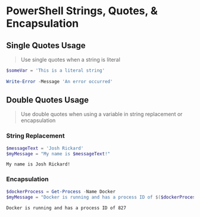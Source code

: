 # PowerShell Strings, Quotes, & Encapsulation

## Single Quotes Usage

> Use single quotes when a string is literal

```powershell
$someVar = 'This is a literal string'
    
Write-Error -Message 'An error occurred'
```
## Double Quotes Usage
> Use double quotes when using a variable in string replacement or encapsulation
### String Replacement

```powershell
$messageText = 'Josh Rickard'
$myMessage = "My name is $messageText!"
```
```output
My name is Josh Rickard!
```
### Encapsulation

```powershell
$dockerProcess = Get-Process -Name Docker
$myMessage = "Docker is running and has a process ID of $($dockerProcess.Id)"
```
```output
Docker is running and has a process ID of 827
```
